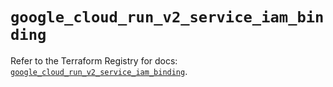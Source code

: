# `google_cloud_run_v2_service_iam_binding`

Refer to the Terraform Registry for docs: [`google_cloud_run_v2_service_iam_binding`](https://registry.terraform.io/providers/hashicorp/google-beta/5.39.1/docs/resources/google_cloud_run_v2_service_iam_binding).
